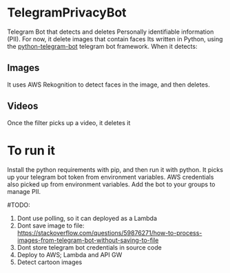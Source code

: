 # TelegramPrivacyBot
Telegram Bot that detects and deletes Personally identifiable information (PII). For now, it delete images that contain faces
Its written in Python, using the [python-telegram-bot](https://pypi.org/project/python-telegram-bot/) telegram bot framework. 
When it detects:
## Images
It uses AWS Rekognition to detect faces in the image, and then deletes.
## Videos
Once the filter picks up a video, it deletes it


# To run it
Install the python requirements with pip, and then run it with python.
It picks up your telegram bot token from environment variables. AWS credentials also picked up from environment variables.
Add the bot to your groups to manage PII.

#TODO: 
1. Dont use polling, so it can deployed as a Lambda
2. Dont save image to file: https://stackoverflow.com/questions/59876271/how-to-process-images-from-telegram-bot-without-saving-to-file
3. Dont store telegram bot credentials in source code
4. Deploy to AWS; Lambda and API GW
5. Detect cartoon images
